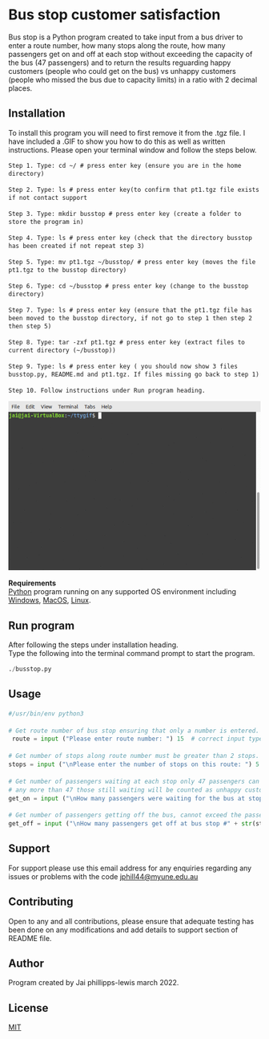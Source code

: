 # Bus stop customer satisfaction

Bus stop is a Python program created to take input from a bus driver to enter a route number, how many stops along the route, how many passengers get on and off at each stop without exceeding the capacity of the bus (47 passengers) and to return the results reguarding happy customers (people who could get on the bus) vs unhappy customers (people who missed the bus due to capacity limits) in a ratio with 2 decimal places.

## Installation
To install this program you will need to first remove it from the .tgz file. I have included a .GIF to show you how to do this as well as written instructions. Please open your terminal window and follow the steps below.

    Step 1. Type: cd ~/ # press enter key (ensure you are in the home directory)

    Step 2. Type: ls # press enter key(to confirm that pt1.tgz file exists if not contact support

    Step 3. Type: mkdir busstop # press enter key (create a folder to store the program in)
    
    Step 4. Type: ls # press enter key (check that the directory busstop has been created if not repeat step 3)

    Step 5. Type: mv pt1.tgz ~/busstop/ # press enter key (moves the file pt1.tgz to the busstop directory)

    Step 6. Type: cd ~/busstop # press enter key (change to the busstop directory)
    
    Step 7. Type: ls # press enter key (ensure that the pt1.tgz file has been moved to the busstop directory, if not go to step 1 then step 2 then step 5)

    Step 8. Type: tar -zxf pt1.tgz # press enter key (extract files to current directory (~/busstop))

    Step 9. Type: ls # press enter key ( you should now show 3 files busstop.py, README.md and pt1.tgz. If files missing go back to step 1)
    
    Step 10. Follow instructions under Run program heading.

![If you can't see this .gif please follow the above steps](https://github.com/jaz2020aus/project_images/blob/main/tty.gif)

**Requirements**\
[Python](https://www.python.org/) program running on any supported OS environment including [Windows](https://www.microsoft.com/en-au/windows), [MacOS](https://www.apple.com/au/macos/monterey/), [Linux](https://www.linux.org/).

## Run program
After following the steps under installation heading.\
Type the following into the terminal command prompt to start the program.

```python
./busstop.py
```

## Usage

```python
#/usr/bin/env python3

# Get route number of bus stop ensuring that only a number is entered.
 route = input ("Please enter route number: ") 15  # correct input type

# Get number of stops along route number must be greater than 2 stops.
stops = input ("\nPlease enter the number of stops on this route: ") 5 # correct input type

# Get number of passengers waiting at each stop only 47 passengers can be on the bus at any time
# any more than 47 those still waiting will be counted as unhappy customers.
get_on = input ("\nHow many passengers were waiting for the bus at stop#" + str(stopnum) + "?.") 30 # correct input type

# Get number of passengers getting off the bus, cannot exceed the passengers currently on the bus.
get_off = input ("\nHow many passengers get off at bus stop #" + str(stopnum) + "?.") 15 #correct input tpye

```
## Support
For support please use this email address for any enquiries regarding any issues or problems with the code <jphill44@myune.edu.au>

## Contributing
Open to any and all contributions, please ensure that adequate testing has been done on any modifications and add details to support section of README file.

## Author
Program created by Jai phillipps-lewis march 2022.

## License
[MIT](https://choosealicense.com/licenses/mit/)
